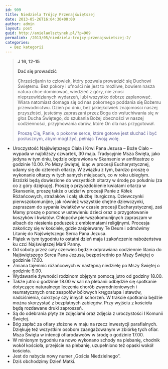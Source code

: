 ```yaml
---
id: 909
title: Niedziela Trójcy Przenajświętszej
date: 2013-05-26T16:04:30+00:00
author: admin
layout: post
guid: http://anielaolsztynek.pl/?p=909
permalink: /2013/05/niedziela-trojcy-przenajswietszej-2/
categories:
  - Bez kategorii
---
```

> **J 16, 12-15**
> 
> **Dać się prowadzić**
> 
> Chrześcijanin to człowiek, który pozwala prowadzić się Duchowi Świętemu. Bez pokory i ufności nie jest to możliwe, bowiem nasza natura chce dominować, wiedzieć z góry, nie znosi nieprzewidzianych wydarzeń, lubi wszystko dobrze zaplanować. Wiara natomiast domaga się od nas pokornego poddania się Bożemu przewodnictwu. Dzień po dniu, bez jakiejkolwiek znajomości naszej przyszłości, jesteśmy zapraszani przez Boga do wsłuchiwania się w głos Ducha Świętego, do szukania Bożej obecności w naszej codzienności, przyjmowania darów, które On dla nas przygotował.
> 
> <span style="color: #666699;">Proszę Cię, Panie, o pokorne serce, które gotowe jest słuchać i być posłusznym, abym mógł żyć, pełniąc Twoją wolę.</span>

  * Uroczystość Najświętszego Ciała i Krwi Pana Jezusa &#8211; Boże Ciało &#8211; wypada w najbliższy czwartek, 30 maja. Tradycyjnie Msza Święta, jako jedyna w tym dniu, będzie odprawiona w Skansenie w amfiteatrze o godzinie 10.00. Po Mszy Świętej, idąc w procesji Eucharystycznej, udamy się do czterech ołtarzy. W związku z tym, bardzo proszę o wykonanie ołtarzy w tych samych miejscach, co w roku ubiegłym. Brzózki będą dowiezione do wszystkich ołtarzy w środę po południu (za co z góry dziękuję). Proszę o przyozdobienie kwiatami ołtarza w Skansenie, proszę także o udział w procesji Panie z Kółek Różańcowych, strażaków i całą służbę liturgiczną. Dziewczynki pierwszokomunijne, jak również wszystkie chętne dziewczynki, zapraszam do sypania kwiatków w czasie procesji Eucharystycznej, zaś Mamy proszę o pomoc w ustawieniu dzieci oraz o przygotowanie koszyków i kwiatów. Chłopców pierwszokomunijnych zapraszam w albach do niesienia poduszek z emblematami religijnymi. Procesja zakończy się w kościele, gdzie zaśpiewamy Te Deum i odmówimy Litanię do Najświętszego Serca Pana Jezusa.
  * Piątek w tym tygodniu to ostatni dzień maja i zakończenie nabożeństwa ku czci Najświętszej Marii Panny.
  * Od soboty przez cały czerwiec będzie odprawiana codziennie litania do Najświętszego Serca Pana Jezusa, bezpośrednio po Mszy Świętej o godzinie 17.00.
  * Zmiana tajemnic różańcowych w następną niedzielę po Mszy Świętej o godzinie 9.00.
  * Wydawanie żywności rodzinom objętym pomocą jutro od godziny 18.00.
  * Także jutro o godzinie 18.00 w sali na plebanii odbędzie się spotkanie dotyczące naturalnego leczenia chorób zwyrodnieniowych i reumatycznych oraz zespołów bólowych kręgosłupa i stawów, nadciśnienia, cukrzycy czy innych schorzeń. W trakcie spotkania będzie można skorzystać z bezpłatnych zabiegów. Przy wyjściu z kościoła będą rozdawane druki zaproszeń.
  * Są do odebrania płyty ze zdjęciami oraz zdjęcia z uroczystości I Komunii Świętej.
  * Bóg zapłać za ofiary złożone w maju na rzecz inwestycji parafialnych. Dziękuję też wszystkim osobom zaangażowanym w zbiórkę tych ofiar. Msza Święta w intencji ofiarodawców w środę o godzinie 17.00.
  * W minionym tygodniu na nowo wykonano schody na plebanię, chodnik wokół kościoła, przejście na plebanię, uzupełniono też opaski wokół kościoła.
  * Jest do nabycia nowy numer &#8222;Gościa Niedzielnego&#8221;.
  * Dziś obchodzimy Dzień Matki.
